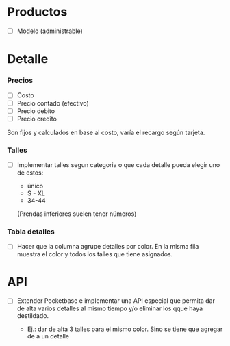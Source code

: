 # Productos
- [ ] Modelo (administrable)

# Detalle
### Precios
- [ ] Costo
- [ ] Precio contado (efectivo)
- [ ] Precio debito
- [ ] Precio credito

Son fijos y calculados en base al costo, varía el recargo según tarjeta.

### Talles
- [ ] Implementar talles segun categoria o que cada detalle pueda elegir uno de estos:
    - único
    - S - XL
    - 34-44

    (Prendas inferiores suelen tener números)


### Tabla detalles
- [ ] Hacer que la columna agrupe detalles por color. En la misma fila muestra el color y todos los talles que tiene asignados.

# API
- [ ] Extender Pocketbase e implementar una API especial que permita dar de alta varios detalles al mismo tiempo y/o eliminar los qque haya destildado.

    - Ej.: dar de alta 3 talles para el mismo color. Sino se tiene que agregar de a un detalle 
